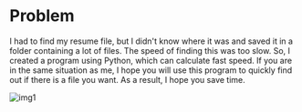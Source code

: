 # Problem 
I had to find my resume file, but I didn't know where it was and saved it in a folder containing a lot of files.
The speed of finding this was too slow.
So, I created a program using Python, which can calculate fast speed. 
If you are in the same situation as me, I hope you will use this program to quickly find out if there is a file you want. 
As a result, I hope you save time.


![img1](https://user-images.githubusercontent.com/69499549/90411297-84015080-e0e6-11ea-9ad8-312518c0fe5e.PNG)
